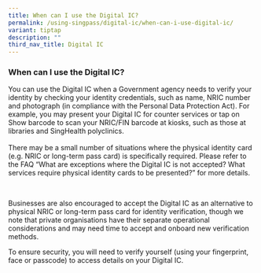 ```yaml
---
title: When can I use the Digital IC?
permalink: /using-singpass/digital-ic/when-can-i-use-digital-ic/
variant: tiptap
description: ""
third_nav_title: Digital IC
---
```

<h3>When can I use the Digital IC?</h3>
<p>You can use the Digital IC when a Government agency needs to verify your
identity by checking your identity credentials, such as name, NRIC number
and photograph (in compliance with the Personal Data Protection Act). For
example, you may present your Digital IC for counter services or tap on
Show barcode to scan your NRIC/FIN barcode at kiosks, such as those at
libraries and SingHealth polyclinics.
<br>
<br>There may be a small number of situations where the physical identity
card (e.g. NRIC or long-term pass card) is specifically required. Please
refer to the FAQ “What are exceptions where the Digital IC is not accepted?
What services require physical identity cards to be presented?” for more
details.</p>
<p>&nbsp;</p>
<p>Businesses are also encouraged to accept the Digital IC as an alternative
to physical NRIC or long-term pass card for identity verification, though
we note that private organisations have their separate operational considerations
and may need time to accept and onboard new verification methods.&nbsp;</p>
<p>To ensure security, you will need to verify yourself (using your fingerprint,
face or passcode) to access details on your Digital IC.</p>